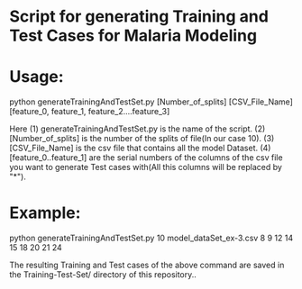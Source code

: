 # Script for generating Training and Test Cases for Malaria Modeling

Usage:
=====

python generateTrainingAndTestSet.py [Number_of_splits] [CSV_File_Name] [feature_0, feature_1, feature_2....feature_3]

Here 
          (1) generateTrainingAndTestSet.py is the name of the script.
          (2) [Number_of_splits] is the number of the splits of file(In our case 10).
          (3) [CSV_File_Name] is the csv file that contains all the model Dataset.
          (4) [feature_0..feature_1] are the serial numbers of the columns of the csv file you want to generate Test                   cases with(All this columns will be replaced by "*").

Example:
=======
python generateTrainingAndTestSet.py 10 model_dataSet_ex-3.csv 8 9 12 14 15 18 20 21 24

The resulting Training and Test cases of the above command are saved in the Training-Test-Set/ directory of this 
repository..





